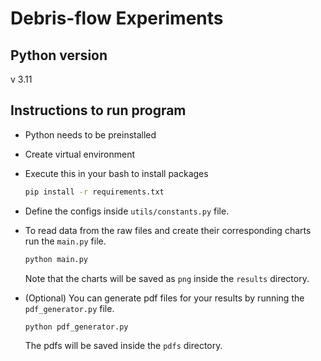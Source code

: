 # Debris-flow Experiments

## Python version
v 3.11
## Instructions to run program
 - Python needs to be preinstalled
 - Create virtual environment
 - Execute this in your bash to install packages  
    ```bash
    pip install -r requirements.txt
    ```
 - Define the configs inside `utils/constants.py` file.
 - To read data from the raw files and create their corresponding charts run the `main.py` file.
    ```python
    python main.py
    ```
    Note that the charts will be saved as `png` inside the `results` directory. 

 - (Optional) You can generate pdf files for your results by running the `pdf_generator.py` file.
    ```python
    python pdf_generator.py
    ```
    The pdfs will be saved inside the `pdfs` directory.
